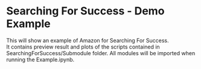 Searching For Success - Demo Example
====================================

This will show an example of Amazon for Searching For Success.   
It contains preview result and plots of the scripts contained in SearchingForSuccess/Submodule folder.
All modules will be imported when running the Example.ipynb.

